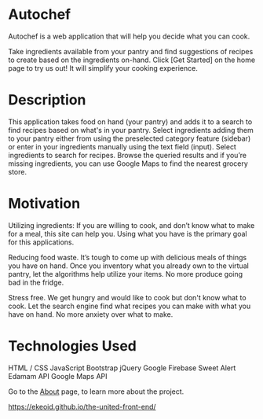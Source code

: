 # Autochef

Autochef is a web application that will help you decide what you can cook.

Take ingredients available from your pantry and find suggestions of recipes to create based on the ingredients on-hand. Click [Get Started] on the home page to try us out! It will simplify your cooking experience.

# Description
This application takes food on hand (your pantry) and adds it to a search to find recipes based on what's in your pantry. Select ingredients adding them to your pantry either from using the preselected category feature (sidebar) or enter in your ingredients manually using the text field (input). Select ingredients to search for recipes. Browse the queried results and if you’re missing ingredients, you can use Google Maps to find the nearest grocery store.


# Motivation
Utilizing ingredients: If you are willing to cook, and don’t know what to make for a meal, this site can help you. Using what you have is the primary goal for this applications.

Reducing food waste. It’s tough to come up with delicious meals of things you have on hand. Once you inventory what you already own to the virtual pantry, let the algorithms help utilize your items. No more produce going bad in the fridge.

Stress free. We get hungry and would like to cook but don't know what to cook. Let the search engine find what recipes you can make with what you have on hand. No more anxiety over what to make.


# Technologies Used
HTML / CSS
JavaScript
Bootstrap
jQuery
Google Firebase
Sweet Alert
Edamam API
Google Maps API

Go to the [About][1] page, to learn more about the project.

[1]: https://ekeoid.github.io/the-united-front-end/about.html
   https://ekeoid.github.io/the-united-front-end/
